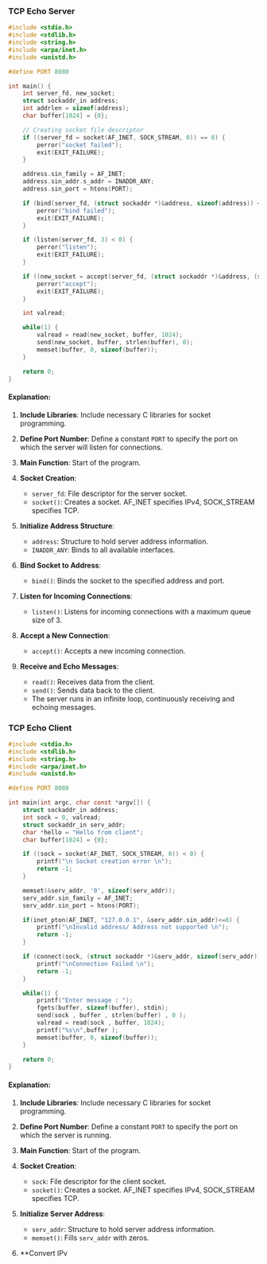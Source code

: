 ### TCP Echo Server

```c
#include <stdio.h>
#include <stdlib.h>
#include <string.h>
#include <arpa/inet.h>
#include <unistd.h>

#define PORT 8080

int main() {
    int server_fd, new_socket;
    struct sockaddr_in address;
    int addrlen = sizeof(address);
    char buffer[1024] = {0};

    // Creating socket file descriptor
    if ((server_fd = socket(AF_INET, SOCK_STREAM, 0)) == 0) {
        perror("socket failed");
        exit(EXIT_FAILURE);
    }

    address.sin_family = AF_INET;
    address.sin_addr.s_addr = INADDR_ANY;
    address.sin_port = htons(PORT);

    if (bind(server_fd, (struct sockaddr *)&address, sizeof(address)) < 0) {
        perror("bind failed");
        exit(EXIT_FAILURE);
    }

    if (listen(server_fd, 3) < 0) {
        perror("listen");
        exit(EXIT_FAILURE);
    }

    if ((new_socket = accept(server_fd, (struct sockaddr *)&address, (socklen_t*)&addrlen)) < 0) {
        perror("accept");
        exit(EXIT_FAILURE);
    }

    int valread;

    while(1) {
        valread = read(new_socket, buffer, 1024);
        send(new_socket, buffer, strlen(buffer), 0);
        memset(buffer, 0, sizeof(buffer));
    }

    return 0;
}
```

#### Explanation:

1. **Include Libraries**: Include necessary C libraries for socket programming.

2. **Define Port Number**: Define a constant `PORT` to specify the port on which the server will listen for connections.

3. **Main Function**: Start of the program.

4. **Socket Creation**:
   - `server_fd`: File descriptor for the server socket.
   - `socket()`: Creates a socket. AF_INET specifies IPv4, SOCK_STREAM specifies TCP.

5. **Initialize Address Structure**:
   - `address`: Structure to hold server address information.
   - `INADDR_ANY`: Binds to all available interfaces.

6. **Bind Socket to Address**:
   - `bind()`: Binds the socket to the specified address and port.

7. **Listen for Incoming Connections**:
   - `listen()`: Listens for incoming connections with a maximum queue size of 3.

8. **Accept a New Connection**:
   - `accept()`: Accepts a new incoming connection.

9. **Receive and Echo Messages**:
   - `read()`: Receives data from the client.
   - `send()`: Sends data back to the client.
   - The server runs in an infinite loop, continuously receiving and echoing messages.

### TCP Echo Client

```c
#include <stdio.h>
#include <stdlib.h>
#include <string.h>
#include <arpa/inet.h>
#include <unistd.h>

#define PORT 8080

int main(int argc, char const *argv[]) {
    struct sockaddr_in address;
    int sock = 0, valread;
    struct sockaddr_in serv_addr;
    char *hello = "Hello from client";
    char buffer[1024] = {0};

    if ((sock = socket(AF_INET, SOCK_STREAM, 0)) < 0) {
        printf("\n Socket creation error \n");
        return -1;
    }

    memset(&serv_addr, '0', sizeof(serv_addr));
    serv_addr.sin_family = AF_INET;
    serv_addr.sin_port = htons(PORT);

    if(inet_pton(AF_INET, "127.0.0.1", &serv_addr.sin_addr)<=0) {
        printf("\nInvalid address/ Address not supported \n");
        return -1;
    }

    if (connect(sock, (struct sockaddr *)&serv_addr, sizeof(serv_addr)) < 0) {
        printf("\nConnection Failed \n");
        return -1;
    }

    while(1) {
        printf("Enter message : ");
        fgets(buffer, sizeof(buffer), stdin);
        send(sock , buffer , strlen(buffer) , 0 );
        valread = read(sock , buffer, 1024);
        printf("%s\n",buffer );
        memset(buffer, 0, sizeof(buffer));
    }

    return 0;
}
```

#### Explanation:

1. **Include Libraries**: Include necessary C libraries for socket programming.

2. **Define Port Number**: Define a constant `PORT` to specify the port on which the server is running.

3. **Main Function**: Start of the program.

4. **Socket Creation**:
   - `sock`: File descriptor for the client socket.
   - `socket()`: Creates a socket. AF_INET specifies IPv4, SOCK_STREAM specifies TCP.

5. **Initialize Server Address**:
   - `serv_addr`: Structure to hold server address information.
   - `memset()`: Fills `serv_addr` with zeros.

6. **Convert IPv
